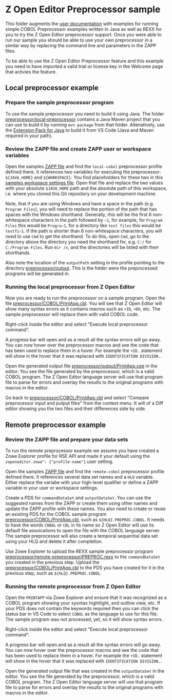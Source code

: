 # Z Open Editor Preprocessor sample

This folder augments the [user documentation](https://ibm.github.io/zopeneditor-about/Docs/advanced_preprocessor.html) with examples for running simple COBOL Preprocessor examples written in Java as well as REXX for you to try the Z Open Editor preprocessor support. Once you were able to run our sample you should be able to use your own preprocessor in a similar way by replacing the command line and parameters in the ZAPP files.

To be able to use the Z Open Editor Preprocessor feature and this example you need to have imported a valid trial or license key in the Welcome page that activies the feature.

## Local preprocessor example

### Prepare the sample preprocessor program

To use the sample preprocessor you need to build it using Java. The folder [preprocessor/local-preprocessor](./local-preprocessor/) contains a Java Maven project that you can use to build it by running `mvn package` from that folder. Altenatively, use the [Extension Pack for Java](https://marketplace.visualstudio.com/items?itemName=vscjava.vscode-java-pack) to build it from VS Code (Java and Maven required in your path).

### Review the ZAPP file and create ZAPP user or workspace variables

Open the samples [ZAPP file](../zapp.yaml) and find the `local-cobol` preprocessor profile defined there. It references two variables for executing the preprocessor: `${JAVA_HOME}` and `${WORKSPACE}`. You find placeholders for these two in this [samples workspace settings file](../.vscode/settings.json). Open that file and replace the two values with your absolute `$JAVA_HOME` path and the absolute path of this workspace, i.e. where you cloned this Git repository on your development machine.

Note, that if you are using Windows and have a space in the path (e.g. `Program Files`), you will need to replace the portion of the path that has spaces with the Windows shorthand. Generally, this will be the first 6 non-whitespace characters in the path followed by `~1`, for example, for `Program Files` this would be `Progra~1`, for a directory like `test files` this would be `testfi~1`. If the path is shorter than 6 non-whitespace characters, you will need to use `Cmd` to get the shorthand. To do this, open `Cmd`, go to the directory above the directory you need the shorthand for, e.g. `C:/` for `C:/Program Files`. Run `dir /x`, and the directories will be listed with their shorthands.

Also note the location of the `outputPath` setting in the profile pointing to the directory [preprocessor/output](./output/). This is the folder were the preprocessed programs will be generated in.

### Running the local preprocessor from Z Open Editor

Now you are ready to run the preprocessor on a sample program. Open the file [preprocessor/COBOL/PrintApp.cbl](./COBOL/PrintApp.cbl). You will see that Z Open Editor will show many syntax errors as it contains macros such as `+ID`, `+DD`, etc. The sample preprocessor will replace them with valid COBOL code.

Right-click inside the editor and select "Execute local preprocessor command".

A progress bar will open and as a result all the syntax errors will go away. You can now hover over the preprocessor macros and see the code that has been used to replace them in a hover. For example the `+ID.` statement will show in the hover that it was replaced with `IDENTIFICATION DIVISION.`.

Open the generated output file [preprocessor/output/PrintApp.cee](./output/PrintApp.cee) in the editor. You see the file generated by the preprocessor, which is a valid COBOL program. The Z Open Editor language server will use that program file to parse for errors and overlay the results to the original programs with macros in the editor.

Go back to [preprocessor/COBOL/PrintApp.cbl](./COBOL/PrintApp.cbl) and select "Compare preprocessor input and putput files" from the context menu. It will of a Diff editor showing you the two files and their differences side by side.

## Remote preprocessor example

### Review the ZAPP file and prepare your data sets

To run the remote preprocessor example we assume you have created a Zowe Explorer profile for RSE API and made it your default using the `zopeneditor.zowe": {"profile-name"}` user setting.

Open the samples [ZAPP file](../zapp.yaml) and find the `remote-cobol` preprocessor profile defined there. It references several data set names and a `HLQ` variable. Either replace the variabe with your high-level qualifier or define a ZAPP variable in your user or workspace settings.

Create a PDS for `commandDataSet` and `outputDataSet`. You can use the suggested names from the ZAPP or create them using other names and update the ZAPP profile with these names. You also need to create or reuse an existing PDS for the COBOL sample program [preprocessor/COBOL/PrintApp.cbl](./COBOL/PrintApp.cbl), such as `${HLQ}.PREPROC.COBOL`. It needs to have the words `COBOL` or `CBL` in its name so Z Open Editor will use its default file assoications to open the file with the COBOL language server. The sample preprocessor will also create a temporal sequential data set using your HLQ and delete it after completion.

Use Zowe Explorer to upload the REXX sample preprocessor program [preprocessor/remote-preprocessor/PREPROC.rexx](./remote-preprocessor/PREPROC.rexx) to the `commandDataSet` you created in the previous step. Upload the [preprocessor/COBOL/PrintApp.cbl](./COBOL/PrintApp.cbl) to the PDS you have created for it in the previous step, such as `${HLQ}.PREPROC.COBOL`.

### Running the remote preprocessor from Z Open Editor

Open the `PRINTAPP` via Zowe Explorer and ensure that it was recognized as a COBOL program showing your sysntax hightlight, and outline view, etc. If your PDS does not contain the keywords required then you can click the status bar in VS Code to select `COBOL` as the language to use for this file. The sample program was not processed, yet, so it will show syntax errors.

Right-click inside the editor and select "Execute local preprocessor command".

A progress bar will open and as a result all the syntax errors will go away. You can now hover over the preprocessor macros and see the code that has been used to replace them in a hover. For example the `+ID.` statement will show in the hover that it was replaced with `IDENTIFICATION DIVISION.`.

Open the generated output file that was created in the `outputDataSet` in the editor. You see the file generated by the preprocessor, which is a valid COBOL program. The Z Open Editor language server will use that program file to parse for errors and overlay the results to the original programs with macros in the editor.
